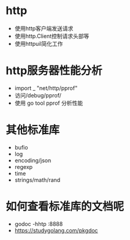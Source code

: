 
# http

* 使用http客户端发送请求
* 使用http.Client控制请求头部等
* 使用httpuil简化工作


# http服务器性能分析

* import _ "net/http/pprof"
* 访问/debug/pprof/
* 使用 go tool pprof 分析性能


# 其他标准库

* bufio
* log
* encoding/json
* regexp
* time
* strings/math/rand


# 如何查看标准库的文档呢

* godoc -hhtp :8888
* https://studygolang.com/pkgdoc
